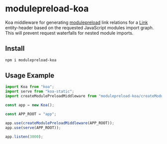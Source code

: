 # modulepreload-koa

Koa middleware for generating [modulepreload](https://developer.mozilla.org/en-US/docs/Web/HTML/Attributes/rel/modulepreload) link relations for a [Link](https://developer.mozilla.org/en-US/docs/Web/HTTP/Headers/Link) entity-header based on the requested JavaScript modules import graph. This will prevent request waterfalls for nested module imports.

## Install

```sh
npm i modulepreload-koa
```

## Usage Example

```js
import Koa from "koa";
import serve from "koa-static";
import createModulePreloadMiddleware from "modulepreload-koa/createModulePreloadMiddleware.mjs";

const app = new Koa();

const APP_ROOT = "app";

app.use(createModulePreloadMiddleware(APP_ROOT));
app.use(serve(APP_ROOT));

app.listen(3000);
```
